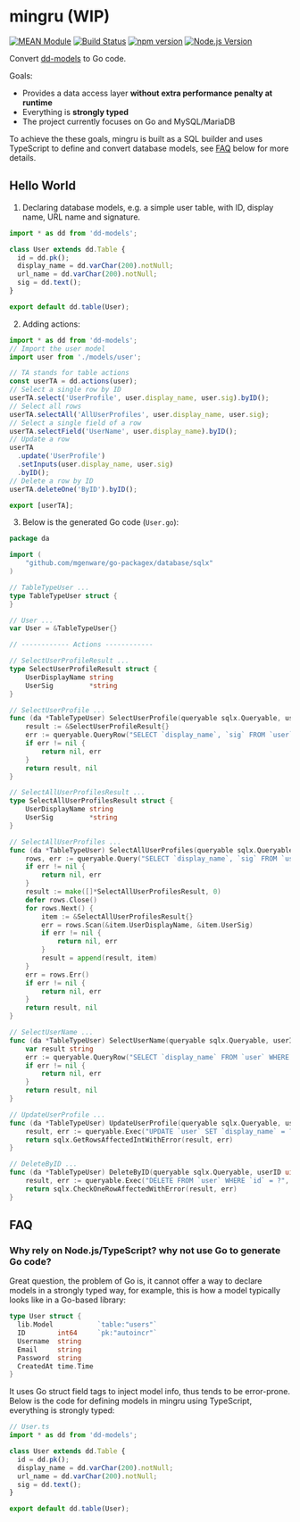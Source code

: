 # mingru (WIP)

[![MEAN Module](https://img.shields.io/badge/MEAN%20Module-TypeScript-blue.svg?style=flat-square)](https://github.com/mgenware/MEAN-Module)
[![Build Status](https://img.shields.io/travis/mgenware/mingru.svg?style=flat-square&label=Build+Status)](https://travis-ci.org/mgenware/mingru)
[![npm version](https://img.shields.io/npm/v/mingru.svg?style=flat-square)](https://npmjs.com/package/mingru)
[![Node.js Version](http://img.shields.io/node/v/mingru.svg?style=flat-square)](https://nodejs.org/en/)

Convert [dd-models](https://github.com/mgenware/dd-models) to Go code.

Goals:

* Provides a data access layer **without extra performance penalty at runtime**
* Everything is **strongly typed**
* The project currently focuses on Go and MySQL/MariaDB

To achieve the these goals, mingru is built as a SQL builder and uses TypeScript to define and convert database models, see [FAQ](#faq) below for more details.

## Hello World

1. Declaring database models, e.g. a simple user table, with ID, display name, URL name and signature.

```ts
import * as dd from 'dd-models';

class User extends dd.Table {
  id = dd.pk();
  display_name = dd.varChar(200).notNull;
  url_name = dd.varChar(200).notNull;
  sig = dd.text();
}

export default dd.table(User);
```

2. Adding actions:

```ts
import * as dd from 'dd-models';
// Import the user model
import user from './models/user';

// TA stands for table actions
const userTA = dd.actions(user);
// Select a single row by ID
userTA.select('UserProfile', user.display_name, user.sig).byID();
// Select all rows
userTA.selectAll('AllUserProfiles', user.display_name, user.sig);
// Select a single field of a row
userTA.selectField('UserName', user.display_name).byID();
// Update a row
userTA
  .update('UserProfile')
  .setInputs(user.display_name, user.sig)
  .byID();
// Delete a row by ID
userTA.deleteOne('ByID').byID();

export [userTA];
```

3. Below is the generated Go code (`User.go`):

```go
package da

import (
	"github.com/mgenware/go-packagex/database/sqlx"
)

// TableTypeUser ...
type TableTypeUser struct {
}

// User ...
var User = &TableTypeUser{}

// ------------ Actions ------------

// SelectUserProfileResult ...
type SelectUserProfileResult struct {
	UserDisplayName string
	UserSig         *string
}

// SelectUserProfile ...
func (da *TableTypeUser) SelectUserProfile(queryable sqlx.Queryable, userID uint64) (*SelectUserProfileResult, error) {
	result := &SelectUserProfileResult{}
	err := queryable.QueryRow("SELECT `display_name`, `sig` FROM `user` WHERE `id` = ?", userID).Scan(&result.UserDisplayName, &result.UserSig)
	if err != nil {
		return nil, err
	}
	return result, nil
}

// SelectAllUserProfilesResult ...
type SelectAllUserProfilesResult struct {
	UserDisplayName string
	UserSig         *string
}

// SelectAllUserProfiles ...
func (da *TableTypeUser) SelectAllUserProfiles(queryable sqlx.Queryable) ([]*SelectAllUserProfilesResult, error) {
	rows, err := queryable.Query("SELECT `display_name`, `sig` FROM `user`")
	if err != nil {
		return nil, err
	}
	result := make([]*SelectAllUserProfilesResult, 0)
	defer rows.Close()
	for rows.Next() {
		item := &SelectAllUserProfilesResult{}
		err = rows.Scan(&item.UserDisplayName, &item.UserSig)
		if err != nil {
			return nil, err
		}
		result = append(result, item)
	}
	err = rows.Err()
	if err != nil {
		return nil, err
	}
	return result, nil
}

// SelectUserName ...
func (da *TableTypeUser) SelectUserName(queryable sqlx.Queryable, userID uint64) (string, error) {
	var result string
	err := queryable.QueryRow("SELECT `display_name` FROM `user` WHERE `id` = ?", userID).Scan(&result)
	if err != nil {
		return nil, err
	}
	return result, nil
}

// UpdateUserProfile ...
func (da *TableTypeUser) UpdateUserProfile(queryable sqlx.Queryable, userID uint64, userDisplayName string, userSig *string) (int, error) {
	result, err := queryable.Exec("UPDATE `user` SET `display_name` = ?, `sig` = ? WHERE `id` = ?", userDisplayName, userSig, userID)
	return sqlx.GetRowsAffectedIntWithError(result, err)
}

// DeleteByID ...
func (da *TableTypeUser) DeleteByID(queryable sqlx.Queryable, userID uint64) error {
	result, err := queryable.Exec("DELETE FROM `user` WHERE `id` = ?", userID)
	return sqlx.CheckOneRowAffectedWithError(result, err)
}
```

## FAQ

### Why rely on Node.js/TypeScript? why not use Go to generate Go code?

Great question, the problem of Go is, it cannot offer a way to declare models in a strongly typed way, for example, this is how a model typically looks like in a Go-based library:

```go
type User struct {
  lib.Model           `table:"users"`
  ID        int64     `pk:"autoincr"`
  Username  string
  Email     string
  Password  string
  CreatedAt time.Time
}
```

It uses Go struct field tags to inject model info, thus tends to be error-prone. Below is the code for defining models in mingru using TypeScript, everything is strongly typed:

```ts
// User.ts
import * as dd from 'dd-models';

class User extends dd.Table {
  id = dd.pk();
  display_name = dd.varChar(200).notNull;
  url_name = dd.varChar(200).notNull;
  sig = dd.text();
}

export default dd.table(User);
```
